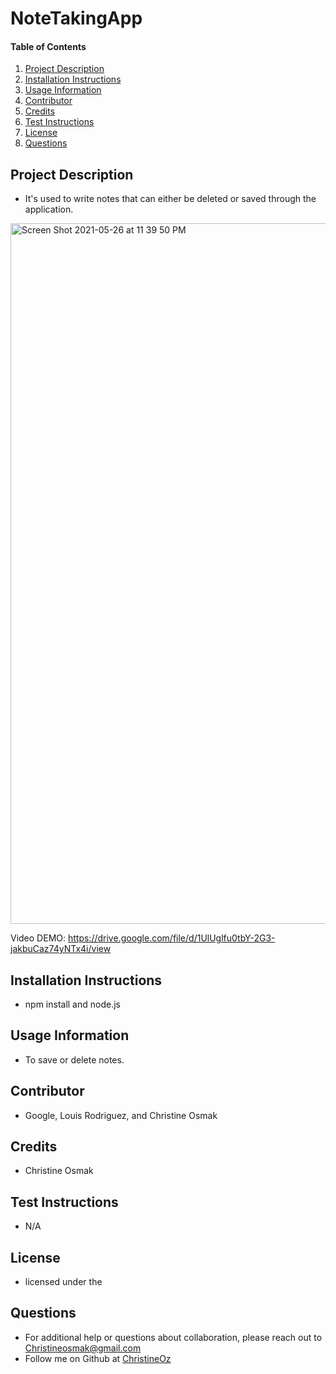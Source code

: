 # NoteTakingApp
    
#### Table of Contents
1. [Project Description](#project-description)
2. [Installation Instructions](#installation-instructions)
3. [Usage Information](#usage-information)
4. [Contributor](#contributor)
5. [Credits](#credits)
6. [Test Instructions](#test-instructions)
7. [License](#license)
8. [Questions](#questions)
## Project Description
* It's used to write notes that can either be deleted or saved through the application. 

<img width="1121" alt="Screen Shot 2021-05-26 at 11 39 50 PM" src="https://user-images.githubusercontent.com/77952267/119762447-bf9e2780-be7b-11eb-9eb3-2f0f36e96684.png"> <br>

Video DEMO: https://drive.google.com/file/d/1UlUglfu0tbY-2G3-jakbuCaz74yNTx4i/view <br>

## Installation Instructions
* npm install and node.js
## Usage Information
* To save or delete notes.
## Contributor 
* Google, Louis Rodriguez, and Christine Osmak
## Credits
* Christine Osmak
## Test Instructions
* N/A
## License
* licensed under the 
## Questions
* For additional help or questions about collaboration, please reach out to Christineosmak@gmail.com
* Follow me on Github at [ChristineOz](http://github.com/ChristineOz)
